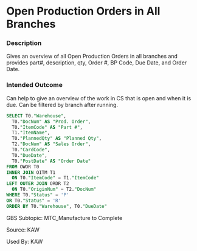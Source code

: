 # Open Production Orders in All Branches

### Description

​Gives an overview of all Open Production Orders in all branches and provides part#, description, qty, Order #, BP Code, Due Date, and Order Date.

### Intended Outcome

​Can help to give an overview of the work in CS that is open and when it is due. Can be filtered by branch after running.

```sql
SELECT T0."Warehouse",
  T0."DocNum" AS "Prod. Order",
  T0."ItemCode" AS "Part #",
  T1."ItemName",
  T0."PlannedQty" AS "Planned Qty",
  T2."DocNum" AS "Sales Order",
  T0."CardCode",
  T0."DueDate",
  T0."PostDate" AS "Order Date"
FROM OWOR T0
INNER JOIN OITM T1
  ON T0."ItemCode" = T1."ItemCode"
LEFT OUTER JOIN ORDR T2
  ON T0."OriginNum" = T2."DocNum"
WHERE T0."Status" = 'P'
OR T0."Status" = 'R'
ORDER BY T0."Warehouse", T0."DueDate"
```

GBS Subtopic: MTC_Manufacture to Complete

Source: KAW

Used By: KAW
